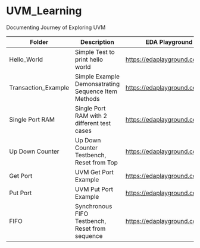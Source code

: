 # UVM_Learning
Documenting Journey of Exploring UVM  

|    Folder   | Description                                 | EDA Playground Link |
|-------------|---------------------------------------------|---------------------|
| Hello_World | Simple Test to print hello world | https://edaplayground.com/x/jbAW |
| Transaction_Example | Simple Example Demonsatrating Sequence Item Methods| https://edaplayground.com/x/NMnd |
| Single Port RAM | Single Port RAM with 2 different test cases | https://edaplayground.com/x/gpi7 |
| Up Down Counter | Up Down Counter Testbench, Reset from Top | https://edaplayground.com/x/gWYA |
| Get Port | UVM Get Port Example | https://edaplayground.com/x/QQJn |
| Put Port | UVM Put Port Example | https://edaplayground.com/x/WEks |
| FIFO | Synchronous FIFO Testbench, Reset from sequence | https://edaplayground.com/x/g5Gz |